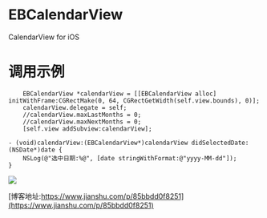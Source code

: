# EBCalendarView
CalendarView for iOS


# 调用示例

```
    EBCalendarView *calendarView = [[EBCalendarView alloc] initWithFrame:CGRectMake(0, 64, CGRectGetWidth(self.view.bounds), 0)];
    calendarView.delegate = self;
    //calendarView.maxLastMonths = 0;  
    //calendarView.maxNextMonths = 0;
    [self.view addSubview:calendarView];
```

```
- (void)calendarView:(EBCalendarView*)calendarView didSelectedDate:(NSDate*)date {
    NSLog(@"选中日期:%@", [date stringWithFormat:@"yyyy-MM-dd"]);
}
```
![](https://upload-images.jianshu.io/upload_images/2107229-f0df4c46723031be.gif?imageMogr2/auto-orient/strip%7CimageView2/2/w/360)

[博客地址:https://www.jianshu.com/p/85bbdd0f8251](https://www.jianshu.com/p/85bbdd0f8251)
